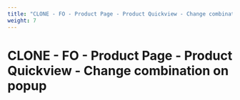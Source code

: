 ```yaml
---
title: "CLONE - FO - Product Page - Product Quickview - Change combination on popup"
weight: 7
---
```


# CLONE - FO - Product Page - Product Quickview - Change combination on popup
